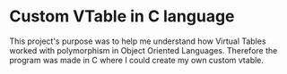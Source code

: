 # Custom VTable in C language

This project's purpose was to help me understand how Virtual Tables worked with polymorphism in Object Oriented Languages. Therefore the program was made in C where I could create my own custom vtable.
